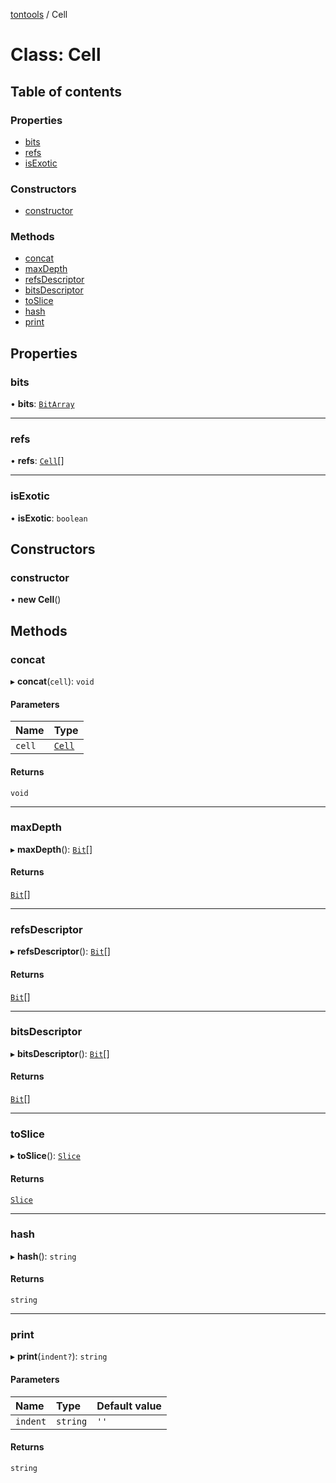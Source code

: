 [tontools](../README.md) / Cell

# Class: Cell

## Table of contents

### Properties

- [bits](Cell.md#bits)
- [refs](Cell.md#refs)
- [isExotic](Cell.md#isexotic)

### Constructors

- [constructor](Cell.md#constructor)

### Methods

- [concat](Cell.md#concat)
- [maxDepth](Cell.md#maxdepth)
- [refsDescriptor](Cell.md#refsdescriptor)
- [bitsDescriptor](Cell.md#bitsdescriptor)
- [toSlice](Cell.md#toslice)
- [hash](Cell.md#hash)
- [print](Cell.md#print)

## Properties

### bits

• **bits**: [`BitArray`](BitArray.md)

___

### refs

• **refs**: [`Cell`](Cell.md)[]

___

### isExotic

• **isExotic**: `boolean`

## Constructors

### constructor

• **new Cell**()

## Methods

### concat

▸ **concat**(`cell`): `void`

#### Parameters

| Name | Type |
| :------ | :------ |
| `cell` | [`Cell`](Cell.md) |

#### Returns

`void`

___

### maxDepth

▸ **maxDepth**(): [`Bit`](../README.md#bit)[]

#### Returns

[`Bit`](../README.md#bit)[]

___

### refsDescriptor

▸ **refsDescriptor**(): [`Bit`](../README.md#bit)[]

#### Returns

[`Bit`](../README.md#bit)[]

___

### bitsDescriptor

▸ **bitsDescriptor**(): [`Bit`](../README.md#bit)[]

#### Returns

[`Bit`](../README.md#bit)[]

___

### toSlice

▸ **toSlice**(): [`Slice`](Slice.md)

#### Returns

[`Slice`](Slice.md)

___

### hash

▸ **hash**(): `string`

#### Returns

`string`

___

### print

▸ **print**(`indent?`): `string`

#### Parameters

| Name | Type | Default value |
| :------ | :------ | :------ |
| `indent` | `string` | `''` |

#### Returns

`string`
